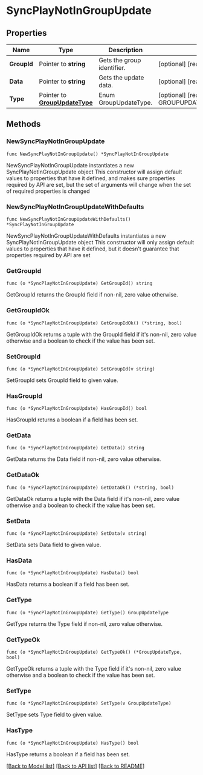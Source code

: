 # SyncPlayNotInGroupUpdate

## Properties

Name | Type | Description | Notes
------------ | ------------- | ------------- | -------------
**GroupId** | Pointer to **string** | Gets the group identifier. | [optional] [readonly] 
**Data** | Pointer to **string** | Gets the update data. | [optional] [readonly] 
**Type** | Pointer to [**GroupUpdateType**](GroupUpdateType.md) | Enum GroupUpdateType. | [optional] [readonly] [default to GROUPUPDATETYPE_NOT_IN_GROUP]

## Methods

### NewSyncPlayNotInGroupUpdate

`func NewSyncPlayNotInGroupUpdate() *SyncPlayNotInGroupUpdate`

NewSyncPlayNotInGroupUpdate instantiates a new SyncPlayNotInGroupUpdate object
This constructor will assign default values to properties that have it defined,
and makes sure properties required by API are set, but the set of arguments
will change when the set of required properties is changed

### NewSyncPlayNotInGroupUpdateWithDefaults

`func NewSyncPlayNotInGroupUpdateWithDefaults() *SyncPlayNotInGroupUpdate`

NewSyncPlayNotInGroupUpdateWithDefaults instantiates a new SyncPlayNotInGroupUpdate object
This constructor will only assign default values to properties that have it defined,
but it doesn't guarantee that properties required by API are set

### GetGroupId

`func (o *SyncPlayNotInGroupUpdate) GetGroupId() string`

GetGroupId returns the GroupId field if non-nil, zero value otherwise.

### GetGroupIdOk

`func (o *SyncPlayNotInGroupUpdate) GetGroupIdOk() (*string, bool)`

GetGroupIdOk returns a tuple with the GroupId field if it's non-nil, zero value otherwise
and a boolean to check if the value has been set.

### SetGroupId

`func (o *SyncPlayNotInGroupUpdate) SetGroupId(v string)`

SetGroupId sets GroupId field to given value.

### HasGroupId

`func (o *SyncPlayNotInGroupUpdate) HasGroupId() bool`

HasGroupId returns a boolean if a field has been set.

### GetData

`func (o *SyncPlayNotInGroupUpdate) GetData() string`

GetData returns the Data field if non-nil, zero value otherwise.

### GetDataOk

`func (o *SyncPlayNotInGroupUpdate) GetDataOk() (*string, bool)`

GetDataOk returns a tuple with the Data field if it's non-nil, zero value otherwise
and a boolean to check if the value has been set.

### SetData

`func (o *SyncPlayNotInGroupUpdate) SetData(v string)`

SetData sets Data field to given value.

### HasData

`func (o *SyncPlayNotInGroupUpdate) HasData() bool`

HasData returns a boolean if a field has been set.

### GetType

`func (o *SyncPlayNotInGroupUpdate) GetType() GroupUpdateType`

GetType returns the Type field if non-nil, zero value otherwise.

### GetTypeOk

`func (o *SyncPlayNotInGroupUpdate) GetTypeOk() (*GroupUpdateType, bool)`

GetTypeOk returns a tuple with the Type field if it's non-nil, zero value otherwise
and a boolean to check if the value has been set.

### SetType

`func (o *SyncPlayNotInGroupUpdate) SetType(v GroupUpdateType)`

SetType sets Type field to given value.

### HasType

`func (o *SyncPlayNotInGroupUpdate) HasType() bool`

HasType returns a boolean if a field has been set.


[[Back to Model list]](../README.md#documentation-for-models) [[Back to API list]](../README.md#documentation-for-api-endpoints) [[Back to README]](../README.md)



